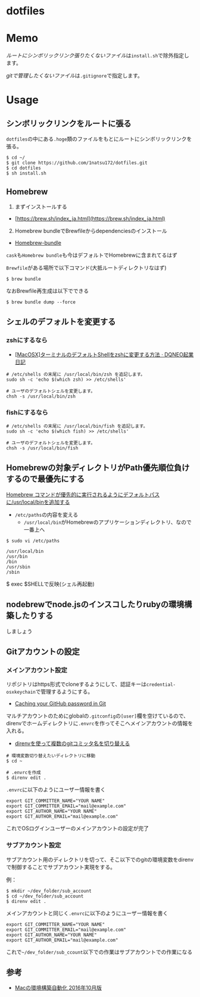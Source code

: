 # dotfiles

# Memo

*ルートにシンボリックリンク張りたくないファイル*は`install.sh`で除外指定します。

*gitで管理したくないファイル*は`.gitignore`で指定します。

# Usage

## シンボリックリンクをルートに張る

`dotfiles`の中にある`.hoge`類のファイルをもとにルートにシンボリックリンクを張る。

```
$ cd ~/
$ git clone https://github.com/1natsu172/dotfiles.git
$ cd dotfiles
$ sh install.sh
```
## Homebrew
1. まずインストールする

* [https://brew.sh/index_ja.html](https://brew.sh/index_ja.html)

2. Homebrew bundleでBrewfileからdependenciesのインストール

* [Homebrew-bundle](https://github.com/Homebrew/homebrew-bundle)

`cask`も`Homebrew bundle`も今はデフォルトでHomebrewに含まれてるはず

`Brewfile`がある場所で以下コマンド(大抵ルートディレクトリなはず)

```
$ brew bundle
```

なおBrewfile再生成は以下でできる

```
$ brew bundle dump --force
```

## シェルのデフォルトを変更する

### zshにするなら

* [[MacOSX]ターミナルのデフォルトShellをzshに変更する方法 &middot; DQNEO起業日記](http://dqn.sakusakutto.jp/2014/05/macosx_shell_chsh_zsh.html)

```
# /etc/shells の末尾に /usr/local/bin/zsh を追記します。
sudo sh -c 'echo $(which zsh) >> /etc/shells'

# ユーザのデフォルトシェルを変更します。
chsh -s /usr/local/bin/zsh
```

### fishにするなら

```
# /etc/shells の末尾に /usr/local/bin/fish を追記します。
sudo sh -c 'echo $(which fish) >> /etc/shells'

# ユーザのデフォルトシェルを変更します。
chsh -s /usr/local/bin/fish
```

## Homebrewの対象ディレクトリがPath優先順位負けするので最優先にする

[Homebrew コマンドが優先的に実行されるようにデフォルトパスに/usr/local/binを追加する](https://qiita.com/n-oshiro/items/3c571a4fcdb023b1fe77)

* `/etc/paths`の内容を変える
  * `/usr/local/bin`がHomebrewのアプリケーションディレクトリ、なので一番上へ

```
$ sudo vi /etc/paths
```

```/etc/paths
/usr/local/bin
/usr/bin
/bin
/usr/sbin
/sbin
```

$ exec $SHELLで反映(シェル再起動)


## nodebrewでnode.jsのインスコしたりrubyの環境構築したりする

しましょう

## Gitアカウントの設定

### メインアカウント設定
リポジトリはhttps形式でcloneするようにして、認証キーは`credential-osxkeychain`で管理するようにする。

* [Caching your GitHub password in Git](https://help.github.com/articles/caching-your-github-password-in-git/)

マルチアカウントのためにglobalの`.gitconfig`の`[user]`欄を空けているので、direnvでホームディレクトリに`.envrc`を作ってそこへメインアカウントの情報を入れる。

* [direnvを使って複数のgitコミッタ名を切り替える](http://blog.manaten.net/entry/direnv_git_account)

```
# 環境変数切り替えたいディレクトリに移動
$ cd ~

# .envrcを作成
$ direnv edit .
```

`.envrc`に以下のようにユーザー情報を書く

```
export GIT_COMMITTER_NAME="YOUR NAME"
export GIT_COMMITTER_EMAIL="mail@example.com"
export GIT_AUTHOR_NAME="YOUR NAME"
export GIT_AUTHOR_EMAIL="mail@example.com"
```

これでOSログインユーザーのメインアカウントの設定が完了

### サブアカウント設定

サブアカウント用のディレクトリを切って、そこ以下でのgitの環境変数をdirenvで制御することでサブアカウント実現をする。

例：

```
$ mkdir ~/dev_folder/sub_account
$ cd ~/dev_folder/sub_account
$ direnv edit .
```

メインアカウントと同じく`.envrc`に以下のようにユーザー情報を書く

```
export GIT_COMMITTER_NAME="YOUR NAME"
export GIT_COMMITTER_EMAIL="mail@example.com"
export GIT_AUTHOR_NAME="YOUR NAME"
export GIT_AUTHOR_EMAIL="mail@example.com"
```

これで`~/dev_folder/sub_ccount`以下での作業はサブアカウントでの作業になる

## 参考

* [Macの環境構築自動化 2016年10月版](http://jnst.hateblo.jp/entry/2016/09/30/051636)

